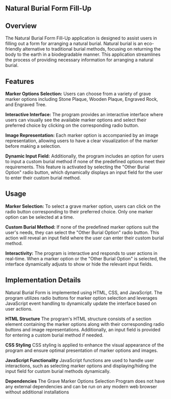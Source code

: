 ## Natural Burial Form Fill-Up

## Overview

The Natural Burial Form Fill-Up application is designed to assist users in filling out a form for arranging a natural burial. Natural burial is an eco-friendly alternative to traditional burial methods, focusing on returning the body to the earth in a biodegradable manner. This application streamlines the process of providing necessary information for arranging a natural burial.
## Features
**Marker Options Selection:** 
Users can choose from a variety of grave marker options including Stone Plaque, Wooden Plaque, Engraved Rock, and Engraved Tree.

**Interactive Interface:**
The program provides an interactive interface where users can visually see the available marker options and select their preferred choice by clicking on the corresponding radio button.

**Image Representation:**
Each marker option is accompanied by an image representation, allowing users to have a clear visualization of the marker before making a selection.

**Dynamic Input Field:**
Additionally, the program includes an option for users to input a custom burial method if none of the predefined options meet their requirements. This feature is activated by selecting the "Other Burial Option" radio button, which dynamically displays an input field for the user to enter their custom burial method.

## Usage
**Marker Selection:**
To select a grave marker option, users can click on the radio button corresponding to their preferred choice. Only one marker option can be selected at a time.

**Custom Burial Method:**
If none of the predefined marker options suit the user's needs, they can select the "Other Burial Option" radio button. This action will reveal an input field where the user can enter their custom burial method.

**Interactivity:**
The program is interactive and responds to user actions in real-time. When a marker option or the "Other Burial Option" is selected, the interface dynamically adjusts to show or hide the relevant input fields.

## Implementation Details
Natural Burial Form is implemented using HTML, CSS, and JavaScript. The program utilizes radio buttons for marker option selection and leverages JavaScript event handling to dynamically update the interface based on user actions.

**HTML Structure**
The program's HTML structure consists of a section element containing the marker options along with their corresponding radio buttons and image representations. Additionally, an input field is provided for entering a custom burial method if needed.

**CSS Styling**
CSS styling is applied to enhance the visual appearance of the program and ensure optimal presentation of marker options and images.

**JavaScript Functionality**
JavaScript functions are used to handle user interactions, such as selecting marker options and displaying/hiding the input field for custom burial methods dynamically.

**Dependencies**
The Grave Marker Options Selection Program does not have any external dependencies and can be run on any modern web browser without additional installations
